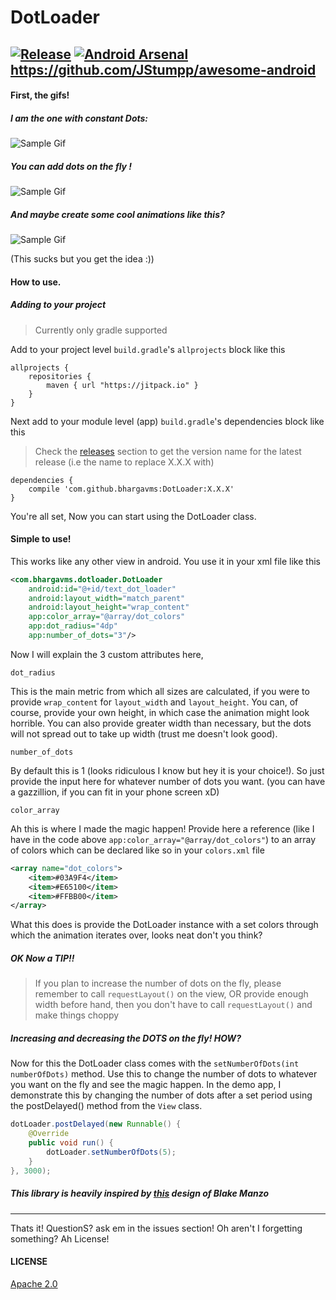 # DotLoader
[![Release](https://jitpack.io/v/bhargavms/DotLoader.svg)](https://github.com/bhargavms/DotLoader/releases/tag/1.0.0)
[![Android Arsenal](https://img.shields.io/badge/Android%20Arsenal-DotLoader-green.svg?style=true)](https://android-arsenal.com/details/1/4032)
https://github.com/JStumpp/awesome-android
-------------------------------------------------------
#### First, the gifs!
##### I am the one with constant Dots:
![Sample Gif](assets/constant_dots.gif?raw=true)

##### You can add dots on the fly !
![Sample Gif](assets/adding_dots.gif?raw=true)

##### And maybe create some cool animations like this?
![Sample Gif](assets/loading_anim.gif?raw=true)

(This sucks but you get the idea :))

#### How to use.
##### Adding to your project
> Currently only gradle supported

Add to your project level `build.gradle`'s `allprojects` block like this
```
allprojects {
    repositories {
        maven { url "https://jitpack.io" }
    }
}
```
Next add to your module level (app) `build.gradle`'s dependencies block like this
> Check the [releases](https://github.com/bhargavms/DotLoader/releases) section to get the version name for the latest release (i.e the name to replace X.X.X with)

```
dependencies {
    compile 'com.github.bhargavms:DotLoader:X.X.X'
}
```

You're all set, Now you can start using the DotLoader class.

#### Simple to use!

This works like any other view in android. You use it in your xml file like this
```xml
<com.bhargavms.dotloader.DotLoader
    android:id="@+id/text_dot_loader"
    android:layout_width="match_parent"
    android:layout_height="wrap_content"
    app:color_array="@array/dot_colors"
    app:dot_radius="4dp"
    app:number_of_dots="3"/>
```
Now I will explain the 3 custom attributes here,

`dot_radius`

This is the main metric from which all sizes are calculated, if you were to provide `wrap_content` for `layout_width` and `layout_height`. You can, of course, provide your own height, in which case the animation might look horrible. You can also provide greater width than necessary, but the dots will not spread out to take up width (trust me doesn't look good).

`number_of_dots`

By default this is 1 (looks ridiculous I know but hey it is your choice!). So just provide the input here for whatever number of dots you want. (you can have a gazzillion, if you can fit in your phone screen xD)

`color_array`

Ah this is where I made the magic happen! Provide here a reference (like I have in the code above `app:color_array="@array/dot_colors"`) to an array of colors which can be declared like so in your `colors.xml` file
```xml
<array name="dot_colors">
    <item>#03A9F4</item>
    <item>#E65100</item>
    <item>#FFBB00</item>
</array>
```
What this does is provide the DotLoader instance with a set colors through which the animation iterates over, looks neat don't you think?

##### OK Now a TIP!!
> If you plan to increase the number of dots on the fly, please remember to call `requestLayout()` on the view, OR provide enough width before hand, then you don't have to call `requestLayout()` and make things choppy

##### Increasing and decreasing the DOTS on the fly! HOW?
Now for this the DotLoader class comes with the `setNumberOfDots(int numberOfDots)` method. Use this to change the number of dots to whatever you want on the fly and see the magic happen. In the demo app, I demonstrate this by changing the number of dots after a set period using the postDelayed() method from the `View` class.
```java
dotLoader.postDelayed(new Runnable() {
    @Override
    public void run() {
        dotLoader.setNumberOfDots(5);
    }
}, 3000);
```

##### This library is heavily inspired by [this](http://codepen.io/blakemanzo/pen/OXOBaw) design of Blake Manzo
--------------------------------------------------------------------------------------
Thats it! QuestionS? ask em in the issues section!
Oh aren't I forgetting something? Ah License!

#### LICENSE
[Apache 2.0](LICENSE)
